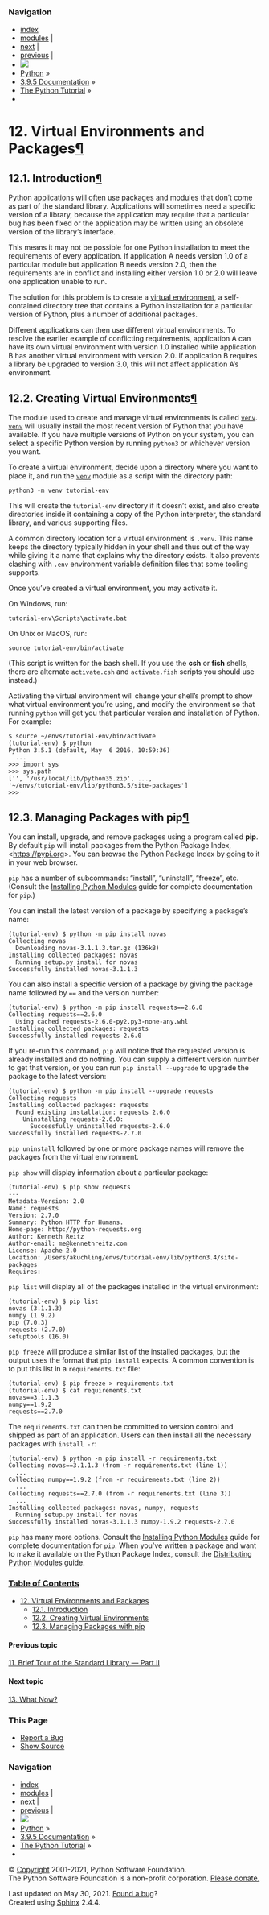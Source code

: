 ### Navigation

-   [index](https://docs.python.org/3/genindex.html "General Index")
-   [modules](https://docs.python.org/3/py-modindex.html "Python Module Index") |
-   [next](whatnow.html "13. What Now?") |
-   [previous](stdlib2.html "11. Brief Tour of the Standard Library — Part II") |
-   ![](../_static/py.png)
-   [Python](https://www.python.org/) »
-   [3.9.5 Documentation](https://docs.python.org/3/index.html) »
-   [The Python Tutorial](index.html) »
-   

<span id="tut-venv"></span>

<span class="section-number">12. </span>Virtual Environments and Packages<a href="#virtual-environments-and-packages" class="headerlink" title="Permalink to this headline">¶</a>
=================================================================================================================================================================================

<span class="section-number">12.1. </span>Introduction<a href="#introduction" class="headerlink" title="Permalink to this headline">¶</a>
-----------------------------------------------------------------------------------------------------------------------------------------

Python applications will often use packages and modules that don’t come as part of the standard library. Applications will sometimes need a specific version of a library, because the application may require that a particular bug has been fixed or the application may be written using an obsolete version of the library’s interface.

This means it may not be possible for one Python installation to meet the requirements of every application. If application A needs version 1.0 of a particular module but application B needs version 2.0, then the requirements are in conflict and installing either version 1.0 or 2.0 will leave one application unable to run.

The solution for this problem is to create a <a href="https://docs.python.org/3/glossary.html#term-virtual-environment" class="reference internal"><span class="xref std std-term">virtual environment</span></a>, a self-contained directory tree that contains a Python installation for a particular version of Python, plus a number of additional packages.

Different applications can then use different virtual environments. To resolve the earlier example of conflicting requirements, application A can have its own virtual environment with version 1.0 installed while application B has another virtual environment with version 2.0. If application B requires a library be upgraded to version 3.0, this will not affect application A’s environment.

<span class="section-number">12.2. </span>Creating Virtual Environments<a href="#creating-virtual-environments" class="headerlink" title="Permalink to this headline">¶</a>
---------------------------------------------------------------------------------------------------------------------------------------------------------------------------

The module used to create and manage virtual environments is called <a href="https://docs.python.org/3/library/venv.html#module-venv" class="reference internal" title="venv: Creation of virtual environments."><code class="sourceCode python">venv</code></a>. <a href="https://docs.python.org/3/library/venv.html#module-venv" class="reference internal" title="venv: Creation of virtual environments."><code class="sourceCode python">venv</code></a> will usually install the most recent version of Python that you have available. If you have multiple versions of Python on your system, you can select a specific Python version by running `python3` or whichever version you want.

To create a virtual environment, decide upon a directory where you want to place it, and run the <a href="https://docs.python.org/3/library/venv.html#module-venv" class="reference internal" title="venv: Creation of virtual environments."><code class="sourceCode python">venv</code></a> module as a script with the directory path:

    python3 -m venv tutorial-env

This will create the `tutorial-env` directory if it doesn’t exist, and also create directories inside it containing a copy of the Python interpreter, the standard library, and various supporting files.

A common directory location for a virtual environment is `.venv`. This name keeps the directory typically hidden in your shell and thus out of the way while giving it a name that explains why the directory exists. It also prevents clashing with `.env` environment variable definition files that some tooling supports.

Once you’ve created a virtual environment, you may activate it.

On Windows, run:

    tutorial-env\Scripts\activate.bat

On Unix or MacOS, run:

    source tutorial-env/bin/activate

(This script is written for the bash shell. If you use the **csh** or **fish** shells, there are alternate `activate.csh` and `activate.fish` scripts you should use instead.)

Activating the virtual environment will change your shell’s prompt to show what virtual environment you’re using, and modify the environment so that running `python` will get you that particular version and installation of Python. For example:

    $ source ~/envs/tutorial-env/bin/activate
    (tutorial-env) $ python
    Python 3.5.1 (default, May  6 2016, 10:59:36)
      ...
    >>> import sys
    >>> sys.path
    ['', '/usr/local/lib/python35.zip', ...,
    '~/envs/tutorial-env/lib/python3.5/site-packages']
    >>>

<span class="section-number">12.3. </span>Managing Packages with pip<a href="#managing-packages-with-pip" class="headerlink" title="Permalink to this headline">¶</a>
---------------------------------------------------------------------------------------------------------------------------------------------------------------------

You can install, upgrade, and remove packages using a program called **pip**. By default `pip` will install packages from the Python Package Index, &lt;<a href="https://pypi.org/" class="reference external">https://pypi.org</a>&gt;. You can browse the Python Package Index by going to it in your web browser.

`pip` has a number of subcommands: “install”, “uninstall”, “freeze”, etc. (Consult the <a href="https://docs.python.org/3/installing/index.html#installing-index" class="reference internal"><span class="std std-ref">Installing Python Modules</span></a> guide for complete documentation for `pip`.)

You can install the latest version of a package by specifying a package’s name:

    (tutorial-env) $ python -m pip install novas
    Collecting novas
      Downloading novas-3.1.1.3.tar.gz (136kB)
    Installing collected packages: novas
      Running setup.py install for novas
    Successfully installed novas-3.1.1.3

You can also install a specific version of a package by giving the package name followed by `==` and the version number:

    (tutorial-env) $ python -m pip install requests==2.6.0
    Collecting requests==2.6.0
      Using cached requests-2.6.0-py2.py3-none-any.whl
    Installing collected packages: requests
    Successfully installed requests-2.6.0

If you re-run this command, `pip` will notice that the requested version is already installed and do nothing. You can supply a different version number to get that version, or you can run `pip install --upgrade` to upgrade the package to the latest version:

    (tutorial-env) $ python -m pip install --upgrade requests
    Collecting requests
    Installing collected packages: requests
      Found existing installation: requests 2.6.0
        Uninstalling requests-2.6.0:
          Successfully uninstalled requests-2.6.0
    Successfully installed requests-2.7.0

`pip uninstall` followed by one or more package names will remove the packages from the virtual environment.

`pip show` will display information about a particular package:

    (tutorial-env) $ pip show requests
    ---
    Metadata-Version: 2.0
    Name: requests
    Version: 2.7.0
    Summary: Python HTTP for Humans.
    Home-page: http://python-requests.org
    Author: Kenneth Reitz
    Author-email: me@kennethreitz.com
    License: Apache 2.0
    Location: /Users/akuchling/envs/tutorial-env/lib/python3.4/site-packages
    Requires:

`pip list` will display all of the packages installed in the virtual environment:

    (tutorial-env) $ pip list
    novas (3.1.1.3)
    numpy (1.9.2)
    pip (7.0.3)
    requests (2.7.0)
    setuptools (16.0)

`pip freeze` will produce a similar list of the installed packages, but the output uses the format that `pip install` expects. A common convention is to put this list in a `requirements.txt` file:

    (tutorial-env) $ pip freeze > requirements.txt
    (tutorial-env) $ cat requirements.txt
    novas==3.1.1.3
    numpy==1.9.2
    requests==2.7.0

The `requirements.txt` can then be committed to version control and shipped as part of an application. Users can then install all the necessary packages with `install -r`:

    (tutorial-env) $ python -m pip install -r requirements.txt
    Collecting novas==3.1.1.3 (from -r requirements.txt (line 1))
      ...
    Collecting numpy==1.9.2 (from -r requirements.txt (line 2))
      ...
    Collecting requests==2.7.0 (from -r requirements.txt (line 3))
      ...
    Installing collected packages: novas, numpy, requests
      Running setup.py install for novas
    Successfully installed novas-3.1.1.3 numpy-1.9.2 requests-2.7.0

`pip` has many more options. Consult the <a href="https://docs.python.org/3/installing/index.html#installing-index" class="reference internal"><span class="std std-ref">Installing Python Modules</span></a> guide for complete documentation for `pip`. When you’ve written a package and want to make it available on the Python Package Index, consult the <a href="https://docs.python.org/3/distributing/index.html#distributing-index" class="reference internal"><span class="std std-ref">Distributing Python Modules</span></a> guide.

### [Table of Contents](https://docs.python.org/3/contents.html)

-   <a href="#" class="reference internal">12. Virtual Environments and Packages</a>
    -   <a href="#introduction" class="reference internal">12.1. Introduction</a>
    -   <a href="#creating-virtual-environments" class="reference internal">12.2. Creating Virtual Environments</a>
    -   <a href="#managing-packages-with-pip" class="reference internal">12.3. Managing Packages with pip</a>

#### Previous topic

[<span class="section-number">11. </span>Brief Tour of the Standard Library — Part II](stdlib2.html "previous chapter")

#### Next topic

[<span class="section-number">13. </span>What Now?](whatnow.html "next chapter")

### This Page

-   [Report a Bug](https://docs.python.org/3/bugs.html)
-   [Show Source](https://github.com/python/cpython/blob/3.9/Doc/tutorial/venv.rst)

### Navigation

-   [index](https://docs.python.org/3/genindex.html "General Index")
-   [modules](https://docs.python.org/3/py-modindex.html "Python Module Index") |
-   [next](whatnow.html "13. What Now?") |
-   [previous](stdlib2.html "11. Brief Tour of the Standard Library — Part II") |
-   ![](../_static/py.png)
-   [Python](https://www.python.org/) »
-   [3.9.5 Documentation](https://docs.python.org/3/index.html) »
-   [The Python Tutorial](index.html) »
-   

© [Copyright](https://docs.python.org/3/copyright.html) 2001-2021, Python Software Foundation.  
The Python Software Foundation is a non-profit corporation. [Please donate.](https://www.python.org/psf/donations/)

Last updated on May 30, 2021. [Found a bug](https://docs.python.org/3/bugs.html)?  
Created using [Sphinx](https://www.sphinx-doc.org/) 2.4.4.

